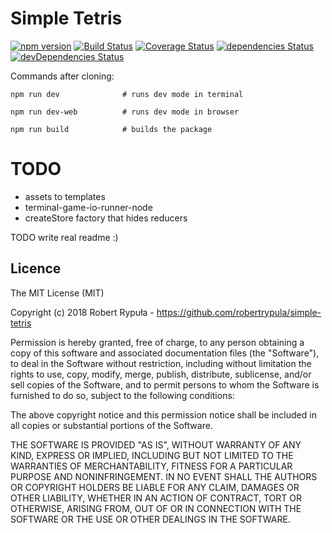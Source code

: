 # Simple Tetris

[![npm version](https://badge.fury.io/js/simple-tetris.svg)](https://badge.fury.io/js/simple-tetris)
[![Build Status](https://travis-ci.org/robertrypula/simple-tetris.svg?branch=master)](https://travis-ci.org/robertrypula/simple-tetris)
[![Coverage Status](https://coveralls.io/repos/github/robertrypula/simple-tetris/badge.svg?branch=master)](https://coveralls.io/github/robertrypula/simple-tetris?branch=master)
[![dependencies Status](https://david-dm.org/robertrypula/simple-tetris/status.svg)](https://david-dm.org/robertrypula/simple-tetris)
[![devDependencies Status](https://david-dm.org/robertrypula/simple-tetris/dev-status.svg)](https://david-dm.org/robertrypula/simple-tetris?type=dev)

Commands after cloning:
```
npm run dev              # runs dev mode in terminal

npm run dev-web          # runs dev mode in browser

npm run build            # builds the package
```

# TODO

- assets to templates
- terminal-game-io-runner-node
- createStore factory that hides reducers

TODO write real readme :)

## Licence

The MIT License (MIT)

Copyright (c) 2018 Robert Rypuła - https://github.com/robertrypula/simple-tetris

Permission is hereby granted, free of charge, to any person obtaining a copy of
this software and associated documentation files (the "Software"), to deal in
the Software without restriction, including without limitation the rights to
use, copy, modify, merge, publish, distribute, sublicense, and/or sell copies of
the Software, and to permit persons to whom the Software is furnished to do so,
subject to the following conditions:

The above copyright notice and this permission notice shall be included in all
copies or substantial portions of the Software.

THE SOFTWARE IS PROVIDED "AS IS", WITHOUT WARRANTY OF ANY KIND, EXPRESS OR
IMPLIED, INCLUDING BUT NOT LIMITED TO THE WARRANTIES OF MERCHANTABILITY, FITNESS
FOR A PARTICULAR PURPOSE AND NONINFRINGEMENT. IN NO EVENT SHALL THE AUTHORS OR
COPYRIGHT HOLDERS BE LIABLE FOR ANY CLAIM, DAMAGES OR OTHER LIABILITY, WHETHER
IN AN ACTION OF CONTRACT, TORT OR OTHERWISE, ARISING FROM, OUT OF OR IN
CONNECTION WITH THE SOFTWARE OR THE USE OR OTHER DEALINGS IN THE SOFTWARE.
